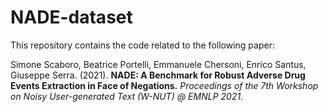 # NADE-dataset

This repository contains the code related to the following paper:

Simone Scaboro, Beatrice Portelli, Emmanuele Chersoni, Enrico Santus, Giuseppe Serra. (2021).
**NADE: A Benchmark for Robust Adverse Drug Events Extraction in Face of Negations.**
_Proceedings of the 7th Workshop on Noisy User-generated Text (W-NUT) @ EMNLP 2021._
